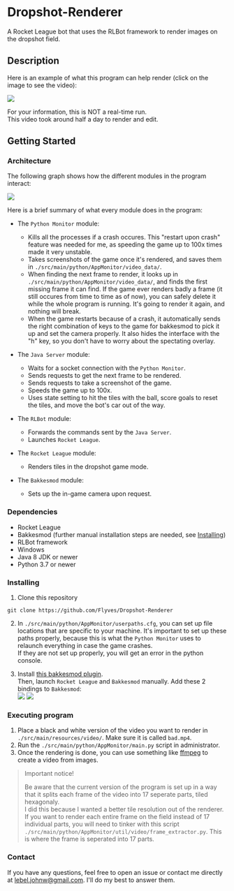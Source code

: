 # Dropshot-Renderer

A Rocket League bot that uses the RLBot framework to render images on the dropshot field. 

## Description

Here is an example of what this program can help render (click on the image to see the video):  
  
[![](https://user-images.githubusercontent.com/34081873/178400527-8bc1b63b-c9f4-41e4-b080-8d8d24028a0b.png)](https://youtu.be/fcR8aT_8CgE)

For your information, this is NOT a real-time run.  
This video took around half a day to render and edit. 


## Getting Started

### Architecture

The following graph shows how the different modules in the program interact:  
  
![](https://user-images.githubusercontent.com/34081873/178389159-37acdd55-f33f-48c0-8c12-5d3f5d80a5f2.png)

Here is a brief summary of what every module does in the program:  
- The `Python Monitor` module:
  - Kills all the processes if a crash occures. This "restart upon crash" feature was needed for me, as speeding the game up to 100x times made it very unstable.  
  - Takes screenshots of the game once it's rendered, and saves them in `./src/main/python/AppMonitor/video_data/`.  
  - When finding the next frame to render, it looks up in `./src/main/python/AppMonitor/video_data/`, and finds the first missing frame it can find. 
If the game ever renders badly a frame (it still occures from time to time as of now), you can safely delete it while the whole program is running. 
It's going to render it again, and nothing will break.  
  - When the game restarts because of a crash, it automatically sends the right combination of keys to the game for bakkesmod to pick it up and set the camera properly. 
It also hides the interface with the "h" key, so you don't have to worry about the spectating overlay. 

- The `Java Server` module:
  - Waits for a socket connection with the `Python Monitor`.
  - Sends requests to get the next frame to be rendered. 
  - Sends requests to take a screenshot of the game. 
  - Speeds the game up to 100x. 
  - Uses state setting to hit the tiles with the ball, score goals to reset the tiles, and move the bot's car out of the way. 

- The `RLBot` module:
  - Forwards the commands sent by the `Java Server`. 
  - Launches `Rocket League`. 

- The `Rocket League` module:
  - Renders tiles in the dropshot game mode. 

- The `Bakkesmod` module:
  - Sets up the in-game camera upon request. 

### Dependencies

* Rocket League
* Bakkesmod (further manual installation steps are needed, see [Installing](#Installing))
* RLBot framework
* Windows
* Java 8 JDK or newer
* Python 3.7 or newer

### Installing

1) Clone this repository
```
git clone https://github.com/Flyves/Dropshot-Renderer
```

2) In `./src/main/python/AppMonitor/userpaths.cfg`, you can set up file locations that are specific to your machine. 
It's important to set up these paths properly, because this is what the `Python Monitor` uses to relaunch everything in case the game crashes.  
If they are not set up properly, you will get an error in the python console. 

3) Install [this bakkesmod plugin](https://bakkesplugins.com/plugins/view/107).  
Then, launch `Rocket League` and `Bakkesmod` manually. Add these 2 bindings to `Bakkesmod`:  
![](https://user-images.githubusercontent.com/34081873/178390324-76cb14a1-bcb2-4ade-b70f-4e58a5f5a04d.png)
![](https://user-images.githubusercontent.com/34081873/178390386-1dc7b8ca-9529-4ffb-a1f7-7e5b6872e86d.png)  


### Executing program

1) Place a black and white version of the video you want to render in `./src/main/resources/video/`. Make sure it is called `bad.mp4`. 
2) Run the `./src/main/python/AppMonitor/main.py` script in administrator. 
3) Once the rendering is done, you can use something like [ffmpeg](https://ffmpeg.org/) to create a video from images. 

> Important notice!  
>   
> Be aware that the current version of the program is set up in a way that it splits each frame of the video into 17 seperate parts, tiled hexagonaly.  
I did this because I wanted a better tile resolution out of the renderer. 
If you want to render each entire frame on the field instead of 17 individual parts, you will need to tinker with this script `./src/main/python/AppMonitor/util/video/frame_extractor.py`. 
This is where the frame is seperated into 17 parts.  


### Contact

If you have any questions, feel free to open an issue or contact me directly at lebel.johnw@gmail.com. I'll do my best to answer them. 
